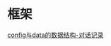 # 框架

[config与data的数据结构-对话记录](%E6%A1%86%E6%9E%B6/config%E4%B8%8Edata%E7%9A%84%E6%95%B0%E6%8D%AE%E7%BB%93%E6%9E%84-%E5%AF%B9%E8%AF%9D%E8%AE%B0%E5%BD%95.md)